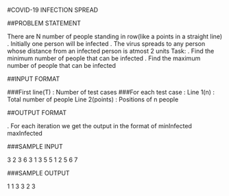 #COVID-19 INFECTION SPREAD

##PROBLEM STATEMENT

There are N number of people standing in row(like a points in a straight line)
. Initially one person will be infected
. The virus spreads to any person whose distance from an infected person is atmost 2 units
Task:
. Find the minimum number of people that can be infected 
. Find the maximum number of people that can be infected

##INPUT FORMAT

###First line(T) :
       Number of test cases
###For each test case :
       Line 1(n) : Total number of people
       Line 2(points) : Positions of n people

 ##OUTPUT FORMAT
 
 . For each iteration we get the output in the format of
    minInfected maxInfected

 ###SAMPLE INPUT

 3           <!-- Test cases (T) -->
 2           <!-- First TestCase (n) -->
 3 6         <!-- Positions (points) -->
 3           <!-- Second TestCase (n) -->
 1 3 5       <!-- Positions (points) -->
 5           <!-- Third TestCase (n) -->
 1 2 5 6 7   <!-- Positions (points)-->

 ###SAMPLE OUTPUT

 1 1         <!-- minInfected,maxInfected of TestCase1 -->
 3 3         <!-- minInfected,maxInfected of TestCase2 -->
 2 3         <!-- minInfected,maxInfected of TestCase3 -->
 
 

